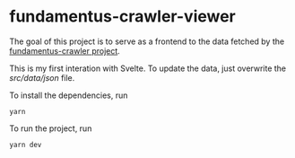# fundamentus-crawler-viewer
The goal of this project is to serve as a frontend to the data fetched by the [fundamentus-crawler project](https://github.com/vmwatanabe/fundamentus-crawler).

This is my first interation with Svelte. To update the data, just overwrite the *src/data/json* file.

To install the dependencies, run

```
yarn
```

To run the project, run

```
yarn dev
```
